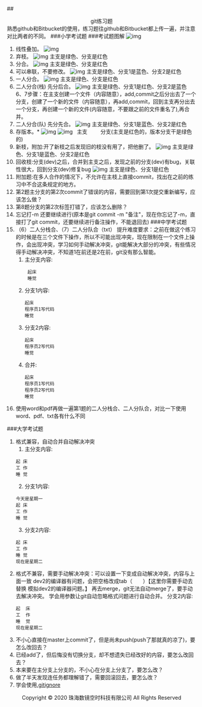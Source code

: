 ﻿##<center>git练习题</center>
熟悉github和Bitbucket的使用，练习题往github和Bitbucket都上传一遍，并注意对比两者的不同。
###小学考试题
###考试题图解
![img](img/git题目图解.jpg )

1. 线性叠加。
![img](img/1线性叠加.jpg )
2. 弃枝。
![img](img/2弃枝.jpg )
主支是绿色、分支是红色
3. 分合。
![img](img/3分合.jpg )
主支是绿色、分支是红色
4. 可以串联，不要修改。
![img](img/4串联.jpg )
主支是绿色、分支1是蓝色、分支2是红色
5. 一人分合。
![img](img/5一人分合.jpg )
主支是绿色、分支是红色
6. 二人分合(栈) 先分后合。
![img](img/6二人分栈合.jpg )
主支是绿色、分支1是红色、分支2是蓝色
6、7步骤：在主支创建一个文件（内容随意），add,commit之后分出去了一个分支，创建了一个新的文件（内容随意），再add,commit，回到主支再分出去一个分支，再创建一个新的文件(内容随意，不要跟之前的文件重名了),再合并。
7. 二人分合(队) 先分先合。
![img](img/7二人分队合.jpg )
主支是绿色、分支1是蓝色、分支2是红色
8. 存版本。*
![img](img/8存版本主枝.jpg ) ![img](img/8存版本分枝.jpg )
 &ensp;主支&emsp;&emsp;&ensp;分支(主支是红色的，版本分支干是绿色的)
9. 新枝，附加:开了新枝之后发现旧的枝没有用了，把他删了。
![img](img/9新枝.jpg )
主支是绿色、分支1是蓝色、分支2是红色
10. 回收枝:分支(dev)之后，合并到主支之后，发现之前的分支(dev)有bug，关联性很大，回到分支(dev)修复bug
![img](img/10回收枝.jpg )
主支是绿色、分支1是红色
11. 附加题:在多人合作的情况下，不允许在主枝上直接commit，找出在之前的练习中不合这条规定的地方。
12. 第2题主分支的第2次commit了错误的内容，需要回到第1次提交重新编写，应该怎么做？
13. 第8题分支的第2次标签打错了，应该怎么删除？
14. 忘记打-m  还要继续进行(原本是git commit -m "备注"，现在你忘记了-m，直接打了git commit，还要继续进行备注操作，不能退回去)
###中学考试题
1. （6）二人分栈合、（7）二人分队合（txt）
提升难度要求：之前在做这个练习的时候是在三个文件下操作，所以不可能出现冲突，现在限制在一个文件上操作，会出现冲突，学习如何手动解决冲突，git能解决大部分的冲突，有些情况得手动解决冲突，不知道1在前还是2在前，git没有那么智能。
    1. 主分支内容:
        ```
         起床
         睡觉
        ```
    2. 分支1内容:
        ```
        起床
        程序员1写代码
        睡觉
        ```
    3. 分支2内容:
        ```
        起床
        程序员2写代码
        睡觉
        ```   
    4. 合并:
        ``` 
        起床
        程序员1写代码
        程序员2写代码
        睡觉
        ```
2. 使用word和pdf再做一遍第1题的二人分栈合、二人分队合，对比一下使用word、pdf、txt各有什么不同

###大学考试题
1. 格式兼容，自动合并自动解决冲突
    1. 主分支内容:
    ```
    起 床
    工 作
    睡 觉
    ```
    2. 分支1内容:
    ```
    今天是星期一
    起 床
    工 作
    睡 觉
    ```
    3. 分支2内容:
    ```
    起 床
    工 作
    睡 觉
    现在是星期二
    ```
2. 格式不兼容，需要手动解决冲突：可以设置一下变成自动解决冲突，内容与上面一致
	dev2的编译器有问题，会把空格改成tab（&emsp;&emsp;）【这里你需要手动去替换 模拟dev2的编译器问题。】
	再去merge，git无法自动merge了，要手动去解决冲突。
    学会用参数让git自动忽略格式问题进行自动合并。
    分支2内容:
    ```
    起  床
    工  作
    睡  觉
    现在是星期二
    ```
3. 不小心直接在master上commit了，但是尚未push(push了那就真的凉了)，要怎么改回去？
4. 已经add了，但后悔没有切换分支，却不想遗失已经改好的内容，要怎么改回去？
5. 本来要在主分支上分支的，不小心在分支上分支了，要怎么改？
6. 做了半天发现连任务都理解错了，需要回滚回去，要怎么改？
7. 学会使用[.gitignore](https://www.jianshu.com/p/699ed86028c2)
<center> Copyright © 2020 珠海数镜空时科技有限公司 All Rights Reserved</center>



